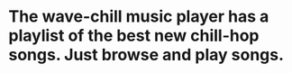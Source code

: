 # The wave-chill music player has a playlist of the best new chill-hop songs. Just browse and play songs.
 
